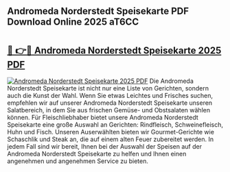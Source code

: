 ## Andromeda Norderstedt Speisekarte PDF Download Online 2025 aT6CC

# <h2><a href="http://gc996b.nevu.top/?p=Andromeda+Norderstedt+Speisekarte">🔗 👉🔴 Andromeda Norderstedt Speisekarte 2025 PDF</a></h2>

[![Andromeda Norderstedt Speisekarte 2025 PDF](https://i.imgur.com/dBaPXMq.png)](http://gc996b.nevu.top/?p=Andromeda+Norderstedt+Speisekarte)
Die Andromeda Norderstedt Speisekarte ist nicht nur eine Liste von Gerichten, sondern auch die Kunst der Wahl. Wenn Sie etwas Leichtes und Frisches suchen, empfehlen wir auf unserer Andromeda Norderstedt Speisekarte unseren Salatbereich, in dem Sie aus frischen Gemüse- und Obstsalaten wählen können. Für Fleischliebhaber bietet unsere Andromeda Norderstedt Speisekarte eine große Auswahl an Gerichten: Rindfleisch, Schweinefleisch, Huhn und Fisch. Unseren Auserwählten bieten wir Gourmet-Gerichte wie Schaschlik und Steak an, die auf einem alten Feuer zubereitet werden. In jedem Fall sind wir bereit, Ihnen bei der Auswahl der Speisen auf der Andromeda Norderstedt Speisekarte zu helfen und Ihnen einen angenehmen und angenehmen Service zu bieten.
